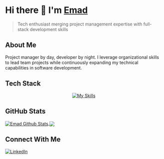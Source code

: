 # Hi there 👋 I'm [Emad](https://github.com/emadram)

> Tech enthusiast merging project management expertise with full-stack development skills

## About Me
Project manager by day, developer by night. I leverage organizational skills to lead team projects while continuously expanding my technical capabilities in software development.

## Tech Stack
<p align="center">
  <a href="https://skillicons.dev">
    <img src="https://skillicons.dev/icons?i=c,cs,java,js,python,bash,git,vim,react,vite,npm,notion" alt="My Skills" />
  </a>
</p>

## GitHub Stats
<div>
  <a href="https://github.com/emadram" target="_blank">
    <img align="center" src="https://github-readme-stats.vercel.app/api?username=emadram&include_all_commits=true&count_private=true&show_icons=true&line_height=20&title_color=00BFFF&icon_color=00BFFF&text_color=B0E0E6&bg_color=0,000000,1E2A3A" alt="Emad Github Stats">
  </a>
  <a href="https://github.com/emadram" target="_blank">
    <img align="center" src="https://github-readme-stats-anuraghazra1.vercel.app/api/top-langs/?username=emadram&layout=compact&title_color=00BFFF&icon_color=00BFFF&text_color=B0E0E6&bg_color=0,000000,1E2A3A">
  </a>
</div>

## Connect With Me
<p>
  <a href="https://www.linkedin.com/in/emad-ramezani-747287207" target="_blank">
    <img src="https://skillicons.dev/icons?i=linkedin" alt="LinkedIn" />
  </a>
</p>
<!-- [![Portfolio](https://img.shields.io/badge/-Portfolio-000000?style=flat-square&logo=notion&logoColor=white)](https://YOUR_PORTFOLIO_URL) To be updated later --> 
